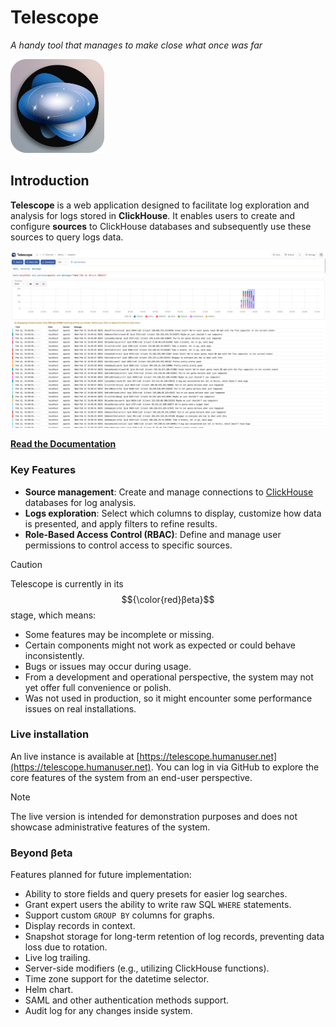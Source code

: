 # Telescope
_A handy tool that manages to make close what once was far_

![telescope](ui/src/assets/logo.png?raw=true)

## Introduction

**Telescope** is a web application designed to facilitate log exploration and analysis for logs stored in **ClickHouse**. It enables users to create and configure **sources** to ClickHouse databases and subsequently use these sources to query logs data.

![Source data](screenshots/main.png?raw=true "Source data")

**[Read the Documentation](https://iamtelescope.github.io/telescope/docs/)**

### Key Features

- **Source management**: Create and manage connections to [ClickHouse](https://github.com/ClickHouse/ClickHouse) databases for log analysis.
- **Logs exploration**: Select which columns to display, customize how data is presented, and apply filters to refine results.
- **Role-Based Access Control (RBAC)**: Define and manage user permissions to control access to specific sources.

> [!CAUTION]
> Telescope is currently in its $${\color{red}βeta}$$ stage, which means:
>
> - Some features may be incomplete or missing.
> - Certain components might not work as expected or could behave inconsistently.
> - Bugs or issues may occur during usage.
> - From a development and operational perspective, the system may not yet offer full convenience or polish.
> - Was not used in production, so it might encounter some performance issues on real installations.

### Live installation
An live instance is available at [https://telescope.humanuser.net](https://telescope.humanuser.net).
You can log in via GitHub to explore the core features of the system from an end-user perspective.
> [!NOTE]
> The live version is intended for demonstration purposes and does not showcase administrative features of the system.

### Beyond βeta
Features planned for future implementation:

- Ability to store fields and query presets for easier log searches.
- Grant expert users the ability to write raw SQL `WHERE` statements.
- Support custom `GROUP BY` columns for graphs. 
- Display records in context.
- Snapshot storage for long-term retention of log records, preventing data loss due to rotation.
- Live log trailing.
- Server-side modifiers (e.g., utilizing ClickHouse functions).
- Time zone support for the datetime selector.
- Helm chart.
- SAML and other authentication methods support.
- Audit log for any changes inside system.
